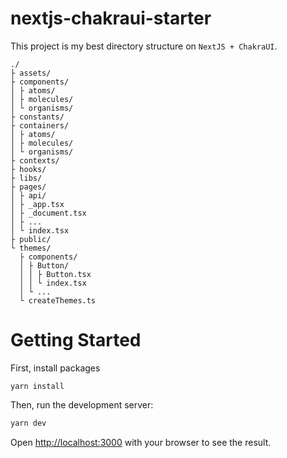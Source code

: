 # nextjs-chakraui-starter

This project is my best directory structure on `NextJS + ChakraUI`.

```
./
├ assets/
├ components/
│ ├ atoms/
│ ├ molecules/
│ └ organisms/
├ constants/
├ containers/
│ ├ atoms/
│ ├ molecules/
│ └ organisms/
├ contexts/
├ hooks/
├ libs/
├ pages/
│ ├ api/
│ ├ _app.tsx
│ ├ _document.tsx
│ ├ ...
│ └ index.tsx
├ public/
└ themes/
  ├ components/
  │ ├ Button/
  │ │ ├ Button.tsx
  │ │ └ index.tsx
  │ └ ...
  └ createThemes.ts
```

# Getting Started

First, install packages

```
yarn install
```

Then, run the development server:

```bash
yarn dev
```

Open [http://localhost:3000](http://localhost:3000) with your browser to see the result.
